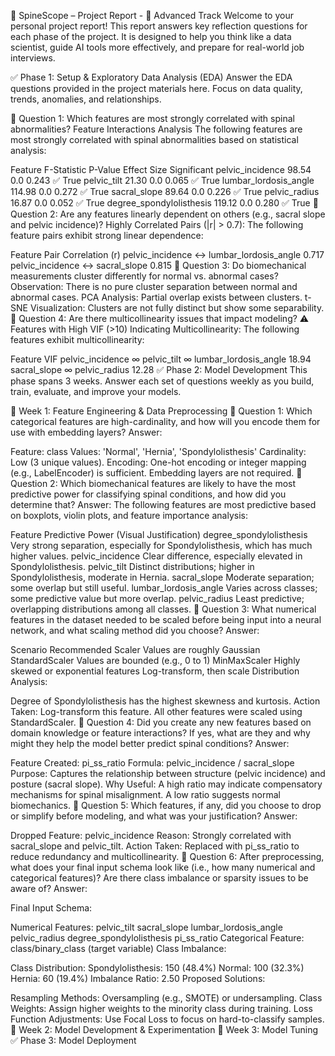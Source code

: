 📄 SpineScope – Project Report - 🔴 Advanced Track
Welcome to your personal project report!
This report answers key reflection questions for each phase of the project. It is designed to help you think like a data scientist, guide AI tools more effectively, and prepare for real-world job interviews.

✅ Phase 1: Setup & Exploratory Data Analysis (EDA)
Answer the EDA questions provided in the project materials here. Focus on data quality, trends, anomalies, and relationships.

🔑 Question 1: Which features are most strongly correlated with spinal abnormalities?
Feature Interactions Analysis
The following features are most strongly correlated with spinal abnormalities based on statistical analysis:

Feature	F-Statistic	P-Value	Effect Size	Significant
pelvic_incidence	98.54	0.0	0.243	✅ True
pelvic_tilt	21.30	0.0	0.065	✅ True
lumbar_lordosis_angle	114.98	0.0	0.272	✅ True
sacral_slope	89.64	0.0	0.226	✅ True
pelvic_radius	16.87	0.0	0.052	✅ True
degree_spondylolisthesis	119.12	0.0	0.280	✅ True
🔑 Question 2: Are any features linearly dependent on others (e.g., sacral slope and pelvic incidence)?
Highly Correlated Pairs (|r| > 0.7):
The following feature pairs exhibit strong linear dependence:

Feature Pair	Correlation (r)
pelvic_incidence ↔ lumbar_lordosis_angle	0.717
pelvic_incidence ↔ sacral_slope	0.815
🔑 Question 3: Do biomechanical measurements cluster differently for normal vs. abnormal cases?
Observation: There is no pure cluster separation between normal and abnormal cases.
PCA Analysis: Partial overlap exists between clusters.
t-SNE Visualization: Clusters are not fully distinct but show some separability.
🔑 Question 4: Are there multicollinearity issues that impact modeling?
⚠️ Features with High VIF (>10) Indicating Multicollinearity:
The following features exhibit multicollinearity:

Feature	VIF
pelvic_incidence	∞
pelvic_tilt	∞
lumbar_lordosis_angle	18.94
sacral_slope	∞
pelvic_radius	12.28
✅ Phase 2: Model Development
This phase spans 3 weeks. Answer each set of questions weekly as you build, train, evaluate, and improve your models.

📆 Week 1: Feature Engineering & Data Preprocessing
🔑 Question 1: Which categorical features are high-cardinality, and how will you encode them for use with embedding layers?
Answer:

Feature: class
Values: 'Normal', 'Hernia', 'Spondylolisthesis'
Cardinality: Low (3 unique values).
Encoding: One-hot encoding or integer mapping (e.g., LabelEncoder) is sufficient. Embedding layers are not required.
🔑 Question 2: Which biomechanical features are likely to have the most predictive power for classifying spinal conditions, and how did you determine that?
Answer:
The following features are most predictive based on boxplots, violin plots, and feature importance analysis:

Feature	Predictive Power (Visual Justification)
degree_spondylolisthesis	Very strong separation, especially for Spondylolisthesis, which has much higher values.
pelvic_incidence	Clear difference, especially elevated in Spondylolisthesis.
pelvic_tilt	Distinct distributions; higher in Spondylolisthesis, moderate in Hernia.
sacral_slope	Moderate separation; some overlap but still useful.
lumbar_lordosis_angle	Varies across classes; some predictive value but more overlap.
pelvic_radius	Least predictive; overlapping distributions among all classes.
🔑 Question 3: What numerical features in the dataset needed to be scaled before being input into a neural network, and what scaling method did you choose?
Answer:

Scenario	Recommended Scaler
Values are roughly Gaussian	StandardScaler
Values are bounded (e.g., 0 to 1)	MinMaxScaler
Highly skewed or exponential features	Log-transform, then scale
Distribution Analysis:

Degree of Spondylolisthesis has the highest skewness and kurtosis.
Action Taken: Log-transform this feature.
All other features were scaled using StandardScaler.
🔑 Question 4: Did you create any new features based on domain knowledge or feature interactions? If yes, what are they and why might they help the model better predict spinal conditions?
Answer:

Feature Created: pi_ss_ratio
Formula: pelvic_incidence / sacral_slope
Purpose: Captures the relationship between structure (pelvic incidence) and posture (sacral slope).
Why Useful:
A high ratio may indicate compensatory mechanisms for spinal misalignment.
A low ratio suggests normal biomechanics.
🔑 Question 5: Which features, if any, did you choose to drop or simplify before modeling, and what was your justification?
Answer:

Dropped Feature: pelvic_incidence
Reason: Strongly correlated with sacral_slope and pelvic_tilt.
Action Taken: Replaced with pi_ss_ratio to reduce redundancy and multicollinearity.
🔑 Question 6: After preprocessing, what does your final input schema look like (i.e., how many numerical and categorical features)? Are there class imbalance or sparsity issues to be aware of?
Answer:

Final Input Schema:

Numerical Features:
pelvic_tilt
sacral_slope
lumbar_lordosis_angle
pelvic_radius
degree_spondylolisthesis
pi_ss_ratio
Categorical Feature:
class/binary_class (target variable)
Class Imbalance:

Class Distribution:
Spondylolisthesis: 150 (48.4%)
Normal: 100 (32.3%)
Hernia: 60 (19.4%)
Imbalance Ratio: 2.50
Proposed Solutions:

Resampling Methods:
Oversampling (e.g., SMOTE) or undersampling.
Class Weights:
Assign higher weights to the minority class during training.
Loss Function Adjustments:
Use Focal Loss to focus on hard-to-classify samples.
📆 Week 2: Model Development & Experimentation
📆 Week 3: Model Tuning
✅ Phase 3: Model Deployment
